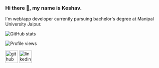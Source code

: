 <!-- ### Hi there 👋 -->

<!--
**kecav/kecav** is a ✨ _special_ ✨ repository because its `README.md` (this file) appears on your GitHub profile.

Here are some ideas to get you started:

- 🔭 I’m currently working on ...
- 🌱 I’m currently learning ...
- 👯 I’m looking to collaborate on ...
- 🤔 I’m looking for help with ...
- 💬 Ask me about ...
- 📫 How to reach me: ...
- ⚡ Fun fact: ...
-->

### Hi there 👋, my name is Keshav.
I'm web/app developer currently pursuing bachelor's degree at Manipal University Jaipur. 



![GitHub stats](https://github-readme-stats.vercel.app/api?username=kecav&show_icons=true)  

![Profile views](https://gpvc.arturio.dev/kecav)  


[<img src='https://cdn.jsdelivr.net/npm/simple-icons@3.0.1/icons/github.svg' alt='github' height='40'>](https://github.com/kecav)  [<img src='https://cdn.jsdelivr.net/npm/simple-icons@3.0.1/icons/linkedin.svg' alt='linkedin' height='40'>](https://www.linkedin.com/in/https://www.linkedin.com/in/keshav-yadav-98b7a1213//)  
